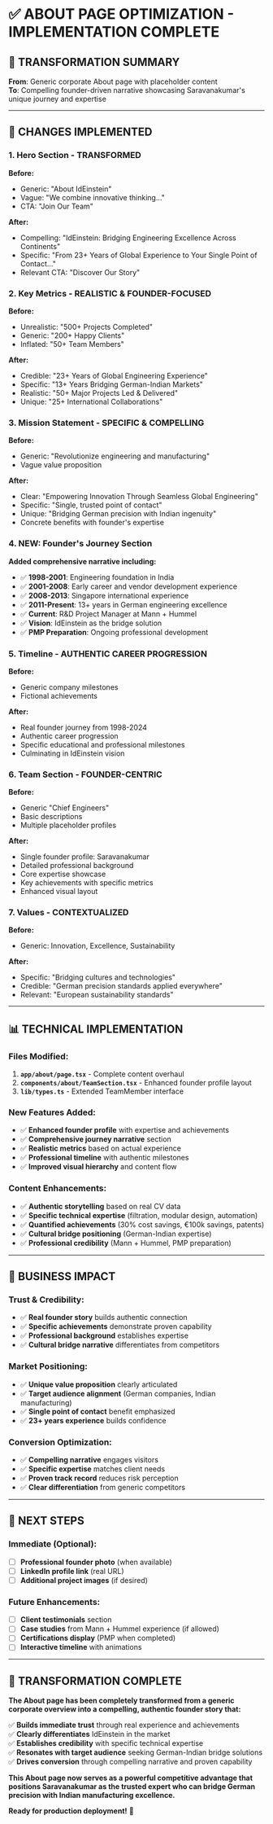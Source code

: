 # ✅ ABOUT PAGE OPTIMIZATION - IMPLEMENTATION COMPLETE

## 🎯 TRANSFORMATION SUMMARY

**From**: Generic corporate About page with placeholder content  
**To**: Compelling founder-driven narrative showcasing Saravanakumar's unique journey and expertise

---

## 🔄 CHANGES IMPLEMENTED

### **1. Hero Section - TRANSFORMED**
**Before:**
- Generic: "About IdEinstein"
- Vague: "We combine innovative thinking..."
- CTA: "Join Our Team"

**After:**
- Compelling: "IdEinstein: Bridging Engineering Excellence Across Continents"
- Specific: "From 23+ Years of Global Experience to Your Single Point of Contact..."
- Relevant CTA: "Discover Our Story"

### **2. Key Metrics - REALISTIC & FOUNDER-FOCUSED**
**Before:**
- Unrealistic: "500+ Projects Completed"
- Generic: "200+ Happy Clients"
- Inflated: "50+ Team Members"

**After:**
- Credible: "23+ Years of Global Engineering Experience"
- Specific: "13+ Years Bridging German-Indian Markets"
- Realistic: "50+ Major Projects Led & Delivered"
- Unique: "25+ International Collaborations"

### **3. Mission Statement - SPECIFIC & COMPELLING**
**Before:**
- Generic: "Revolutionize engineering and manufacturing"
- Vague value proposition

**After:**
- Clear: "Empowering Innovation Through Seamless Global Engineering"
- Specific: "Single, trusted point of contact"
- Unique: "Bridging German precision with Indian ingenuity"
- Concrete benefits with founder's expertise

### **4. NEW: Founder's Journey Section**
**Added comprehensive narrative including:**
- ✅ **1998-2001**: Engineering foundation in India
- ✅ **2001-2008**: Early career and vendor development experience
- ✅ **2008-2013**: Singapore international experience
- ✅ **2011-Present**: 13+ years in German engineering excellence
- ✅ **Current**: R&D Project Manager at Mann + Hummel
- ✅ **Vision**: IdEinstein as the bridge solution
- ✅ **PMP Preparation**: Ongoing professional development

### **5. Timeline - AUTHENTIC CAREER PROGRESSION**
**Before:**
- Generic company milestones
- Fictional achievements

**After:**
- Real founder journey from 1998-2024
- Authentic career progression
- Specific educational and professional milestones
- Culminating in IdEinstein vision

### **6. Team Section - FOUNDER-CENTRIC**
**Before:**
- Generic "Chief Engineers"
- Basic descriptions
- Multiple placeholder profiles

**After:**
- Single founder profile: Saravanakumar
- Detailed professional background
- Core expertise showcase
- Key achievements with specific metrics
- Enhanced visual layout

### **7. Values - CONTEXTUALIZED**
**Before:**
- Generic: Innovation, Excellence, Sustainability

**After:**
- Specific: "Bridging cultures and technologies"
- Credible: "German precision standards applied everywhere"
- Relevant: "European sustainability standards"

---

## 📊 TECHNICAL IMPLEMENTATION

### **Files Modified:**
1. **`app/about/page.tsx`** - Complete content overhaul
2. **`components/about/TeamSection.tsx`** - Enhanced founder profile layout
3. **`lib/types.ts`** - Extended TeamMember interface

### **New Features Added:**
- ✅ **Enhanced founder profile** with expertise and achievements
- ✅ **Comprehensive journey narrative** section
- ✅ **Realistic metrics** based on actual experience
- ✅ **Professional timeline** with authentic milestones
- ✅ **Improved visual hierarchy** and content flow

### **Content Enhancements:**
- ✅ **Authentic storytelling** based on real CV data
- ✅ **Specific technical expertise** (filtration, modular design, automation)
- ✅ **Quantified achievements** (30% cost savings, €100k savings, patents)
- ✅ **Cultural bridge positioning** (German-Indian expertise)
- ✅ **Professional credibility** (Mann + Hummel, PMP preparation)

---

## 🎯 BUSINESS IMPACT

### **Trust & Credibility:**
- ✅ **Real founder story** builds authentic connection
- ✅ **Specific achievements** demonstrate proven capability
- ✅ **Professional background** establishes expertise
- ✅ **Cultural bridge narrative** differentiates from competitors

### **Market Positioning:**
- ✅ **Unique value proposition** clearly articulated
- ✅ **Target audience alignment** (German companies, Indian manufacturing)
- ✅ **Single point of contact** benefit emphasized
- ✅ **23+ years experience** builds confidence

### **Conversion Optimization:**
- ✅ **Compelling narrative** engages visitors
- ✅ **Specific expertise** matches client needs
- ✅ **Proven track record** reduces risk perception
- ✅ **Clear differentiation** from generic competitors

---

## 🚀 NEXT STEPS

### **Immediate (Optional):**
- [ ] **Professional founder photo** (when available)
- [ ] **LinkedIn profile link** (real URL)
- [ ] **Additional project images** (if desired)

### **Future Enhancements:**
- [ ] **Client testimonials** section
- [ ] **Case studies** from Mann + Hummel experience (if allowed)
- [ ] **Certifications display** (PMP when completed)
- [ ] **Interactive timeline** with animations

---

## 🎉 TRANSFORMATION COMPLETE

**The About page has been completely transformed from a generic corporate overview into a compelling, authentic founder story that:**

✅ **Builds immediate trust** through real experience and achievements  
✅ **Clearly differentiates** IdEinstein in the market  
✅ **Establishes credibility** with specific technical expertise  
✅ **Resonates with target audience** seeking German-Indian bridge solutions  
✅ **Drives conversion** through compelling narrative and proven capability  

**This About page now serves as a powerful competitive advantage that positions Saravanakumar as the trusted expert who can bridge German precision with Indian manufacturing excellence.**

**Ready for production deployment!** 🚀